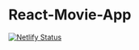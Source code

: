 # React-Movie-App

[![Netlify Status](https://api.netlify.com/api/v1/badges/0a86eceb-f469-4ae3-b8af-b8e07af01832/deploy-status)](https://app.netlify.com/sites/bluebird-movie-app/deploys)
